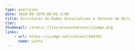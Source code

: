 ```yaml
---
type: exercises
date: 2018-09-16T0:00:01-3:00
title: Estruturas de Dados Associativas e Vetores de Bits
tldr: 
thumbnail: /static_files/presentations/vjudge.png
links: 
    - url: https://vjudge.net/contest/464781
      name: Lista
---
```


<!-- **Suggested Readings:**
- [Readings 1](http://example.com)
- [Readings 2](http://example.com) -->
